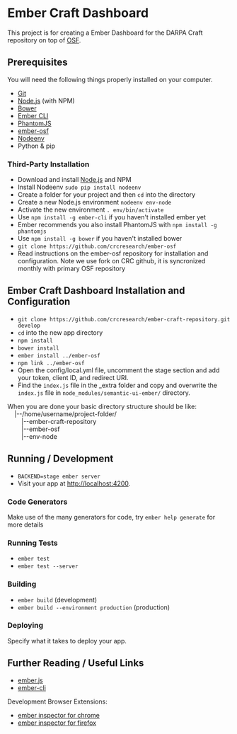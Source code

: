 # Ember Craft Dashboard

This project is for creating a Ember Dashboard for the DARPA Craft repository on top of [OSF](http://osf.io).

## Prerequisites

You will need the following things properly installed on your computer.

- [Git](http://git-scm.com/)
- [Node.js](http://nodejs.org/) (with NPM)
- [Bower](http://bower.io/)
- [Ember CLI](http://ember-cli.com/)
- [PhantomJS](http://phantomjs.org/)
- [ember-osf](http://github.com/crcresearch/ember-osf.git)
- [Nodeenv](https://ekalinin.github.io/nodeenv/)
- Python & pip

### Third-Party Installation

- Download and install [Node.js](https://nodejs.org/en/download/) and NPM
- Install Nodeenv `sudo pip install nodeenv`
- Create a folder for your project and then `cd` into the directory
- Create a new Node.js environment `nodeenv env-node`
- Activate the new environment `. env/bin/activate`
- Use `npm install -g ember-cli` if you haven't installed ember yet
- Ember recommends you also install PhantomJS with `npm install -g phantomjs`
- Use `npm install -g bower` if you haven't installed bower
- `git clone https://github.com/crcresearch/ember-osf`
- Read instructions on the ember-osf repository for installation and configuration. Note we use fork on CRC github, it is syncronized monthly with primary OSF repository

## Ember Craft Dashboard Installation and Configuration

- `git clone https://github.com/crcresearch/ember-craft-repository.git develop`
- `cd` into the new app directory
- `npm install`
- `bower install`
- `ember install ../ember-osf`
- `npm link ../ember-osf`
- Open the config/local.yml file, uncomment the stage section and add your token, client ID, and redirect URI.
- Find the `index.js` file in the _extra folder and copy and overwrite the `index.js` file in `node_modules/semantic-ui-ember/` directory.

When you are done your basic directory structure should be like:<br>
&nbsp;&nbsp;&nbsp;&nbsp;|--/home/username/project-folder/<br>
&nbsp;&nbsp;&nbsp;&nbsp;&nbsp;&nbsp;&nbsp;&nbsp;|--ember-craft-repository<br>
&nbsp;&nbsp;&nbsp;&nbsp;&nbsp;&nbsp;&nbsp;&nbsp;|--ember-osf<br>
&nbsp;&nbsp;&nbsp;&nbsp;&nbsp;&nbsp;&nbsp;&nbsp;|--env-node

## Running / Development

- `BACKEND=stage ember server`
- Visit your app at <http://localhost:4200>.

### Code Generators

Make use of the many generators for code, try `ember help generate` for more details

### Running Tests

- `ember test`
- `ember test --server`

### Building

- `ember build` (development)
- `ember build --environment production` (production)

### Deploying

Specify what it takes to deploy your app.

## Further Reading / Useful Links

- [ember.js](http://emberjs.com/)
- [ember-cli](http://ember-cli.com/)

Development Browser Extensions:

- [ember inspector for chrome](https://chrome.google.com/webstore/detail/ember-inspector/bmdblncegkenkacieihfhpjfppoconhi)
- [ember inspector for firefox](https://addons.mozilla.org/en-US/firefox/addon/ember-inspector/)
